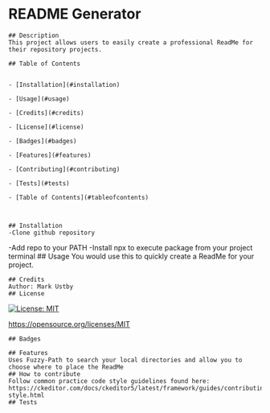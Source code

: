 # README Generator
    ## Description
    This project allows users to easily create a professional ReadMe for their repository projects.
    
    ## Table of Contents


    - [Installation](#installation)

    - [Usage](#usage)

    - [Credits](#credits)

    - [License](#license)

    - [Badges](#badges)

    - [Features](#features)

    - [Contributing](#contributing)

    - [Tests](#tests)

    - [Table of Contents](#tableofcontents)


    
    ## Installation
    -Clone github repository
-Add repo to your PATH
-Install npx to execute package from your project terminal
    ## Usage
    You would use this to quickly create a ReadMe for your project.

    ## Credits
    Author: Mark Ustby
    ## License

  [![License: MIT](https://img.shields.io/badge/License-MIT-yellow.svg)](https://opensource.org/licenses/MIT)

  https://opensource.org/licenses/MIT

    ## Badges
    
    ## Features
    Uses Fuzzy-Path to search your local directories and allow you to choose where to place the ReadMe
    ## How to contribute
    Follow common practice code style guidelines found here: https://ckeditor.com/docs/ckeditor5/latest/framework/guides/contributing/code-style.html
    ## Tests
    



  
